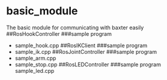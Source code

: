 # basic_module
The basic module for communicating with baxter easily
##RosHookController
###sample program
- sample_hook.cpp
##RosIKClient
###sample program
- sample_ik.cpp
##RosJointController
###sample program
- sample_arm.cpp
- sample_stop.cpp
##RosLEDController
###sample program
sample_led.cpp
